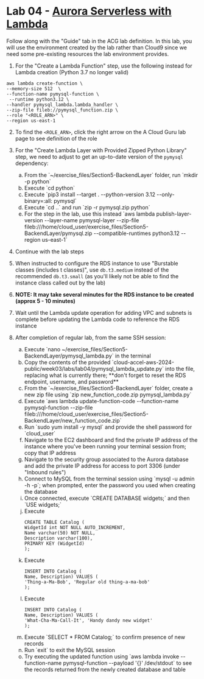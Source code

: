 # Lab 04 - [Aurora Serverless with Lambda](https://learn.acloud.guru/handson/cdc003fa-1484-4707-bba4-0ea1e9039339)

Follow along with the "Guide" tab in the ACG lab definition. In this lab, you will use the environment created by the lab rather than Cloud9 since we need some pre-existing resources the lab environment provides.

1. For the "Create a Lambda Function" step, use the following instead for Lambda creation (Python 3.7 no longer valid)

```
aws lambda create-function \
--memory-size 512  \
--function-name pymysql-function \
 --runtime python3.12 \
--handler pymysql_lambda.lambda_handler \
--zip-file fileb://pymysql_function.zip \
--role "<ROLE_ARN>" \
--region us-east-1
```
2. To find the `<ROLE_ARN>`, click the right arrow on the A Cloud Guru lab page to see definition of the role
3. For the "Create Lambda Layer with Provided Zipped Python Library" step, we need to adjust to get an up-to-date version of the `pymysql` dependency:
    <ol type="a">
    <li>From the `~/exercise_files/Section5-BackendLayer` folder, run `mkdir -p python`
    <li>Execute `cd python`
    <li>Execute `pip3 install --target . --python-version 3.12 --only-binary=:all: pymysql`
    <li>Execute `cd ..` and run `zip -r pymysql.zip python`
    <li>For the step in the lab, use this instead `aws lambda publish-layer-version --layer-name pymysql-layer --zip-file fileb:///home/cloud_user/exercise_files/Section5-BackendLayer/pymysql.zip --compatible-runtimes python3.12 --region us-east-1`
    </ol>
4. Continue with the lab steps
5. When instructed to configure the RDS instance to use "Burstable classes (includes t classes)", use `db.t3.medium` instead of the recommended `db.t3.small` (as you'll likely not be able to find the instance class called out by the lab)
6. **NOTE: It may take several minutes for the RDS instance to be created (approx 5 - 10 minutes)**
7. Wait until the Lambda update operation for adding VPC and subnets is complete before updating the Lambda code to reference the RDS instance
8. After completion of regular lab, from the same SSH session:
    <ol type="a">
    <li>Execute `nano ~/exercise_files/Section5-BackendLayer/pymysql_lambda.py` in the terminal</li>
    <li>Copy the contents of the provided `cloud-accel-aws-2024-public/week03/labs/lab04/pymysql_lambda_update.py` into the file, replacing what is currently there; **don't forget to reset the RDS endpoint, username, and password**</li>
    <li>From the `~/exercise_files/Section5-BackendLayer` folder, create a new zip file using `zip new_function_code.zip pymysql_lambda.py`</li>
    <li>Execute `aws lambda update-function-code --function-name pymysql-function --zip-file fileb:///home/cloud_user/exercise_files/Section5-BackendLayer/new_function_code.zip`</li>
    <li>Run `sudo yum install -y mysql` and provide the shell password for `cloud_user`</li>
    <li>Navigate to the EC2 dashboard and find the private IP address of the instance where you've been running your terminal session from; copy that IP address</li>
    <li>Navigate to the security group associated to the Aurora database and add the private IP address for access to port 3306 (under "Inbound rules")</li>
    <li>Connect to MySQL from the terminal session using `mysql -u admin -h <db URL for writer instance> -p`; when prompted, enter the password you used when creating the database</li>
    <li>Once connected, execute `CREATE DATABASE widgets;` and then `USE widgets;`</li>
    <li>Execute</li>
    
    ```
    CREATE TABLE Catalog (
    WidgetId int NOT NULL AUTO_INCREMENT,
    Name varchar(50) NOT NULL,
    Description varchar(100),
    PRIMARY KEY (WidgetId)
    );
    ```

    <li>Execute</li> 
    
    ```
    INSERT INTO Catalog (
    Name, Description) VALUES (
    'Thing-a-Ma-Bob', 'Regular old thing-a-ma-bob'
    );
    ```
    
    <li>Execute</li>
    
    ```
    INSERT INTO Catalog (
    Name, Description) VALUES (
    'What-Cha-Ma-Call-It', 'Handy dandy new widget'
    );
    ```

    <li>Execute `SELECT * FROM Catalog;` to confirm presence of new records</li>
    <li>Run `exit` to exit the MySQL session</li>
    <li>Try executing the updated function using `aws lambda invoke --function-name pymysql-function --payload '{}' /dev/stdout` to see the records returned from the newly created database and table</li>
    </ol>